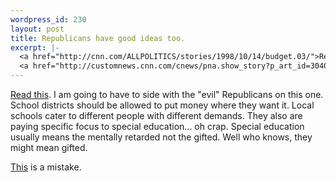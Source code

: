 ```yaml
--- 
wordpress_id: 230
layout: post
title: Republicans have good ideas too.
excerpt: |-
  <a href="http://cnn.com/ALLPOLITICS/stories/1998/10/14/budget.03/">Read this</a>.  I am going to have to side with the "evil" Republicans on this one.  School districts should be allowed to put money where they want it.  Local schools cater to different people with different demands.  They also are paying specific focus to special education... oh crap.  Special education usually means the mentally retarded not the gifted.  Well who knows, they might mean gifted.<p>
  <a href="http://customnews.cnn.com/cnews/pna.show_story?p_art_id=3040484&p_section_name=&p_art_type=763693&p_subcat=Development&p_category=Internet">This</a> is a mistake.
---
```

<a href="http://cnn.com/ALLPOLITICS/stories/1998/10/14/budget.03/">Read this</a>.  I am going to have to side with the "evil" Republicans on this one.  School districts should be allowed to put money where they want it.  Local schools cater to different people with different demands.  They also are paying specific focus to special education... oh crap.  Special education usually means the mentally retarded not the gifted.  Well who knows, they might mean gifted.<p>
<a href="http://customnews.cnn.com/cnews/pna.show_story?p_art_id=3040484&p_section_name=&p_art_type=763693&p_subcat=Development&p_category=Internet">This</a> is a mistake.
